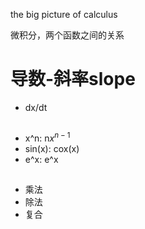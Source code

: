 the big picture of calculus

微积分，两个函数之间的关系

# 


# 导数-斜率slope

- dx/dt


## 

- x^n: n$x^{n-1}$
- sin(x): cox(x)
- e^x: e^x

## 

- 乘法
- 除法
- 复合
